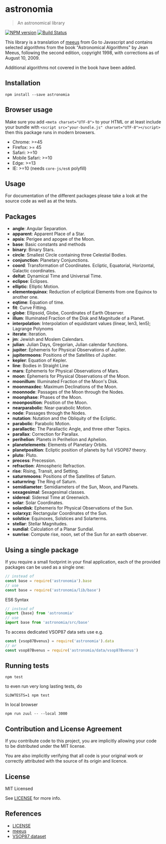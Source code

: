 # astronomia

> An astronomical library

[![NPM version](https://badge.fury.io/js/astronomia.svg)](https://www.npmjs.com/package/astronomia/)
[![Build Status](https://secure.travis-ci.org/commenthol/astronomia.svg?branch=master)](https://travis-ci.org/commenthol/astronomia)

This library is a translation of [meeus][] from Go to Javascript and contains
selected algorithms from the book "Astronomical Algorithms" by Jean Meeus,
following the second edition, copyright 1998, with corrections as of
August 10, 2009.

Additional algorithms not covered in the book have been added.

## Installation

```
npm install --save astronomia
```

## Browser usage

Make sure you add `<meta charset="UTF-8">` to your HTML or at least include your
bundle with `<script src="your-bundle.js" charset="UTF-8"></script>` then
this package runs in modern browsers.

- Chrome: >=45
- Firefox: >= 45
- Safari: >=10
- Mobile Safari: >=10
- Edge: >=13
- IE: >=10 (needs `core-js/es6` polyfill)

## Usage

For documentation of the different packages please take a look at the source code as well as at the tests.

## Packages

- **angle**: Angular Separation.
- **apparent**: Apparent Place of a Star.
- **apsis**: Perigee and apogee of the Moon.
- **base**: Basic constants and methods
- **binary**: Binary Stars.
- **circle**: Smallest Circle containing three Celestial Bodies.
- **conjunction**: Planetary Conjunctions.
- **coord**: Transformation of Coordinates. Ecliptic, Equatorial, Horizontal, Galactic coordinates.
- **deltat**: Dynamical Time and Universal Time.
- **eclipse**: Eclipses.
- **elliptic**: Elliptic Motion.
- **elementequinox**: Reduction of ecliptical Elements from one Equinox to another one.
- **eqtime**: Equation of time.
- **fit**: Curve Fitting.
- **globe**: Ellipsoid, Globe, Coordinates of Earth Observer.
- **illum**: Illuminated Fraction of the Disk and Magnitude of a Planet.
- **interpolation**: Interpolation of equidistant values (linear, len3, len5); Lagrange Polynoms
- **iterate**: Iteration.
- **jm**: Jewish and Moslem Calendars.
- **julian**: Julian Days, Gregorian, Julian calendar functions.
- **jupiter**: Ephemeris for Physical Observations of Jupiter.
- **jupitermoons**: Positions of the Satellites of Jupiter.
- **kepler**: Equation of Kepler.
- **line**: Bodies in Straight Line
- **mars**: Ephemeris for Physical Observations of Mars.
- **moon**: Ephemeris for Physical Observations of the Moon.
- **moonillum**: Illuminated Fraction of the Moon's Disk.
- **moonmaxdec**: Maximum Declinations of the Moon.
- **moonnode**: Passages of the Moon through the Nodes.
- **moonphase**: Phases of the Moon.
- **moonposition**: Position of the Moon.
- **nearparabolic**: Near-parabolic Motion.
- **node**: Passages through the Nodes.
- **nutation**: Nutation and the Obliquity of the Ecliptic.
- **parabolic**: Parabolic Motion.
- **parallactic**: The Parallactic Angle, and three other Topics.
- **parallax**: Correction for Parallax.
- **perihelion**: Planets in Perihelion and Aphelion.
- **planetelements**: Elements of Planetary Orbits.
- **planetposition**: Ecliptic position of planets by full VSOP87 theory.
- **pluto**: Pluto.
- **precess**: Precession.
- **refraction**: Atmospheric Refraction.
- **rise**: Rising, Transit, and Setting.
- **saturnmoons**: Positions of the Satellites of Saturn.
- **saturnring**: The Ring of Saturn.
- **semidiameter**: Semidiameters of the Sun, Moon, and Planets.
- **sexagesimal**: Sexagesimal classes.
- **sidereal**: Sidereal Time at Greenwich.
- **solar**: Solar Coordinates.
- **solardisk**: Ephemeris for Physical Observations of the Sun.
- **solarxyz**: Rectangular Coordinates of the Sun.
- **solstice**: Equinoxes, Solstices and Solarterms.
- **stellar**: Stellar Magnitudes.
- **sundial**: Calculation of a Planar Sundial.
- **sunrise**: Compute rise, noon, set of the Sun for an earth observer.

## Using a single package

If you require a small footprint in your final application, each of the provided
packages can be used as a single one:

```js
// instead of
const base = require('astronomia').base
// use
const base = require('astronomia/lib/base')
```

ES6 Syntax

```js
// instead of
import {base} from 'astronomia'
// use
import base from 'astronomia/src/base'
```

To access dedicated VSOP87 data sets use e.g.

```js
const {vsop87Bvenus} = require('astronomia').data
// or 
const vsop87Bvenus = require('astronomia/data/vsop87Bvenus')
```

## Running tests

    npm test

to even run very long lasting tests, do

    SLOWTESTS=1 npm test

In local browser

    npm run zuul -- --local 3000

## Contribution and License Agreement

If you contribute code to this project, you are implicitly allowing your code to be distributed under the MIT license.

You are also implicitly verifying that all code is your original work or correctly attributed with the source of its origin and licence.

## License

MIT Licensed

See [LICENSE][] for more info.

## References

* [LICENSE][LICENSE]
* [meeus][meeus]
* [VSOP87 dataset](ftp://cdsarc.u-strasbg.fr/pub/cats/VI/81)

[meeus]: https://github.com/soniakeys/meeus.git
[LICENSE]: ./LICENSE
